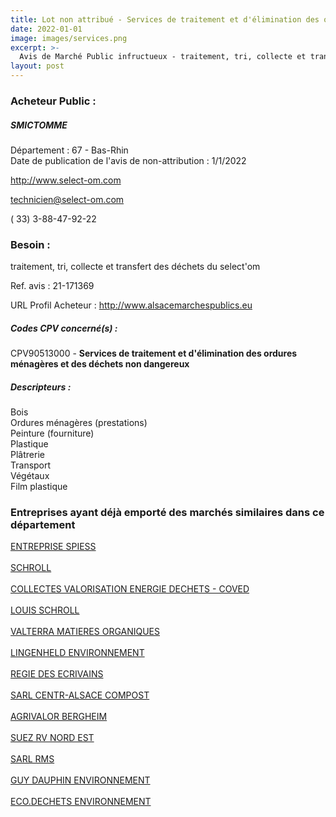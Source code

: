 ```yaml
---
title: Lot non attribué - Services de traitement et d'élimination des ordures ménagères et des déchets non dangereux
date: 2022-01-01
image: images/services.png
excerpt: >-
  Avis de Marché Public infructueux - traitement, tri, collecte et transfert des déchets du select'om
layout: post
---
```


### Acheteur Public :
##### SMICTOMME
Département : 67 - Bas-Rhin<br/>
Date de publication de l'avis de non-attribution : 1/1/2022


http://www.select-om.com

technicien@select-om.com

( 33) 3-88-47-92-22
### Besoin :

traitement, tri, collecte et transfert des déchets du select'om

Ref. avis : 21-171369

URL Profil Acheteur : http://www.alsacemarchespublics.eu

##### Codes CPV concerné(s) :
CPV90513000 - **Services de traitement et d'élimination des ordures ménagères et des déchets non dangereux** <br/>

##### Descripteurs :
Bois <br/>
Ordures ménagères (prestations) <br/>
Peinture (fourniture) <br/>
Plastique <br/>
Plâtrerie <br/>
Transport <br/>
Végétaux <br/>
Film plastique <br/>

### Entreprises ayant déjà emporté des marchés similaires dans ce département
<a href="/entreprise-545/siren-310719406">ENTREPRISE SPIESS</a><br/><br/>
<a href="/entreprise-546/siren-325193373">SCHROLL</a><br/><br/>
<a href="/entreprise-549/siren-343403531">COLLECTES VALORISATION ENERGIE DECHETS - COVED</a><br/><br/>
<a href="/entreprise-549/siren-343891982">LOUIS SCHROLL</a><br/><br/>
<a href="/entreprise-552/siren-381114107">VALTERRA MATIERES ORGANIQUES</a><br/><br/>
<a href="/entreprise-553/siren-385351036">LINGENHELD ENVIRONNEMENT</a><br/><br/>
<a href="/entreprise-553/siren-388276180">REGIE DES ECRIVAINS</a><br/><br/>
<a href="/entreprise-560/siren-435001672">SARL CENTR-ALSACE COMPOST</a><br/><br/>
<a href="/entreprise-562/siren-449894617">AGRIVALOR BERGHEIM</a><br/><br/>
<a href="/entreprise-568/siren-504726787">SUEZ RV NORD EST</a><br/><br/>
<a href="/entreprise-568/siren-507663268">SARL RMS</a><br/><br/>
<a href="/entreprise-573/siren-653820530">GUY DAUPHIN ENVIRONNEMENT</a><br/><br/>
<a href="/entreprise-577/siren-802947432">ECO.DECHETS ENVIRONNEMENT</a><br/><br/>
